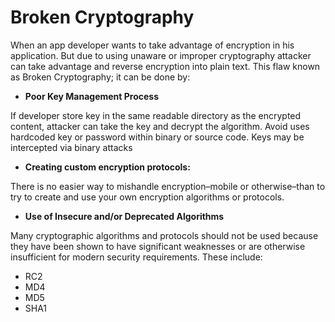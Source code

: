 # **Broken Cryptography**



When an app developer wants to take advantage of encryption in his application. But due to using unaware or improper cryptography attacker can take advantage and reverse encryption into plain text. This flaw known as Broken Cryptography; it can be done by:

- **Poor Key Management Process**

If developer store key in the same readable directory as the encrypted content, attacker can take the key and decrypt the algorithm. Avoid uses hardcoded key or password within binary or source code. Keys may be intercepted via binary attacks

- **Creating custom encryption protocols:**

There is no easier way to mishandle encryption–mobile or otherwise–than to try to create and use your own encryption algorithms or protocols.

- **Use of Insecure and/or Deprecated Algorithms**

Many cryptographic algorithms and protocols should not be used because they have been shown to have significant weaknesses or are otherwise insufficient for modern security requirements. These include:

* RC2
* MD4
* MD5
* SHA1
